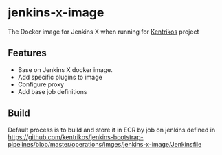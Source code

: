 # jenkins-x-image

The Docker image for Jenkins X when running for [Kentrikos](https://github.com/kentrikos) project

## Features

* Base on Jenkins X docker image. 
* Add specific plugins to image
* Configure proxy 
* Add base job definitions

## Build 

Default process is to build and store it in ECR by job on jenkins defined in https://github.com/kentrikos/jenkins-bootstrap-pipelines/blob/master/operations/imges/jenkins-x-image/Jenkinsfile